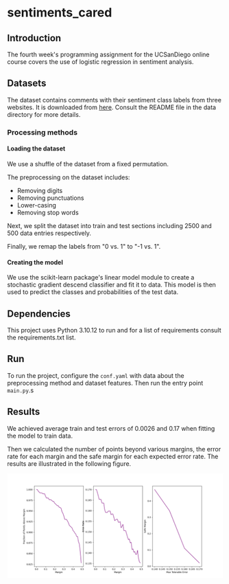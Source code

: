 # sentiments_cared

## Introduction

The fourth week's programming assignment for the UCSanDiego online course covers the use of logistic regression in sentiment analysis.

## Datasets

The dataset contains comments with their sentiment class labels from three websites. It is downloaded from [here](https://colab.research.google.com/corgiredirector?site=https%3A%2F%2Farchive.ics.uci.edu%2Fml%2Fdatasets%2FSentiment%2BLabelled%2BSentences). Consult the README file in the data directory for more details.

### Processing methods

#### Loading the dataset

We use a shuffle of the dataset from a fixed permutation.

The preprocessing on the dataset includes:
- Removing digits
- Removing punctuations
- Lower-casing
- Removing stop words

 Next, we split the dataset into train and test sections including 2500 and 500 data entries respectively.

Finally, we remap the labels from "0 vs. 1" to "-1 vs. 1".

#### Creating the model

We use the scikit-learn package's linear model module to create a stochastic gradient descend classifier and fit it to data. This model is then used to predict the classes and probabilities of the test data.

## Dependencies

This project uses Python 3.10.12 to run and for a list of requirements consult the requirements.txt list.

## Run

To run the project, configure the `conf.yaml` with data about the preprocessing method and dataset features. Then run the entry point `main.py`.s

## Results

We achieved average train and test errors of 0.0026 and 0.17 when fitting the model to train data.

Then we calculated the number of points beyond various margins, the error rate for each margin and the safe margin for each expected error rate. The results are illustrated in the following figure.

![Results Figure](./assets/diagrams.png)
